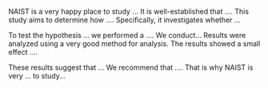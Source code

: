 NAIST is a very happy place to study ...
It is well-established that .... This study aims to determine how .... Specifically, it investigates whether ... 


To test the hypothesis ... we performed a .... 
We conduct...
Results were analyzed using a very good method for analysis. The results showed a small effect .... 


These results suggest that ... We recommend that .... That is why NAIST is very ... to study...
